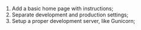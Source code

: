 1. Add a basic home page with instructions;
2. Separate development and production settings;
3. Setup a proper development server, like Gunicorn;